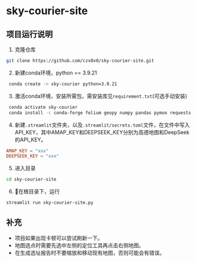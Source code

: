 # sky-courier-site
## 项目运行说明
1. 克隆仓库
```bash
git clone https://github.com/czx0v0/sky-courier-site.git
```
2. 新建conda环境，python == 3.9.21
```bash
 conda create -n sky-courier python=3.9.21
```
3. 激活conda环境，安装所需包，需安装库见`requirement.txt`(可选手动安装) 
```bash
 conda activate sky-courier
 conda install -c conda-forge folium geopy numpy pandas pymoo requests scikit-learn streamlit streamlit-folium
```
4. 新建`.streamlit`文件夹，以及`.streamlit/secrets.toml`文件，在文件中写入API_KEY，其中AMAP_KEY和DEEPSEEK_KEY分别为高德地图和DeepSeek的API_KEY。
```toml
AMAP_KEY = "xxx"
DEEPSEEK_KEY = "xxx"
```
5. 进入目录
```bash
cd sky-courier-site
```
6. 🌟在根目录下，运行
```bash
streamlit run sky-courier-site.py
```
## 补充
- 项目如果出现卡顿可以尝试刷新一下。
- 地图选点时需要先选中左侧的定位工具再点击右侧地图。
- 在生成选址报告时不要缩放和移动现有地图，否则可能会有错误。

